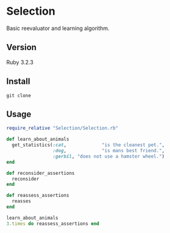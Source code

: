 # Selection
Basic reevaluator and learning algorithm.

## Version
Ruby 3.2.3

## Install
~~~
git clone
~~~

## Usage
~~~ruby
require_relative "Selection/Selection.rb"

def learn_about_animals
  get_statistics(:cat,             "is the cleanest pet.",
                 :dog,             "is mans best friend.",
                 :gerbil, "does not use a hamster wheel.")
end

def reconsider_assertions
  reconsider
end

def reassess_assertions
  reasses
end

learn_about_animals
3.times do reassess_assertions end
~~~
